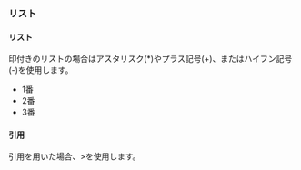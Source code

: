 ###  リスト
#### リスト
印付きのリストの場合はアスタリスク(*)やプラス記号(+)、またはハイフン記号(-)を使用します。
* 1番
* 2番
* 3番

#### 引用
引用を用いた場合、>を使用します。
